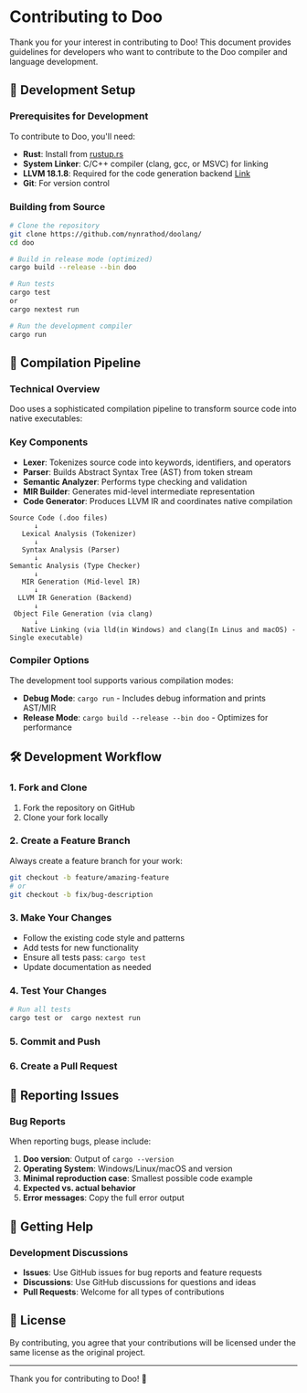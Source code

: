 # Contributing to Doo

Thank you for your interest in contributing to Doo! This document provides guidelines for developers who want to contribute to the Doo compiler and language development.

## 🚀 Development Setup

### Prerequisites for Development

To contribute to Doo, you'll need:

- **Rust**: Install from [rustup.rs](https://rustup.rs/)
- **System Linker**: C/C++ compiler (clang, gcc, or MSVC) for linking
- **LLVM 18.1.8**: Required for the code generation backend [Link](https://github.com/llvm/llvm-project/releases?page=4)
- **Git**: For version control

### Building from Source

```bash
# Clone the repository
git clone https://github.com/nynrathod/doolang/
cd doo

# Build in release mode (optimized)
cargo build --release --bin doo

# Run tests
cargo test
or
cargo nextest run

# Run the development compiler
cargo run
```

## 🔧 Compilation Pipeline

### Technical Overview

Doo uses a sophisticated compilation pipeline to transform source code into native executables:

### Key Components

- **Lexer**: Tokenizes source code into keywords, identifiers, and operators
- **Parser**: Builds Abstract Syntax Tree (AST) from token stream
- **Semantic Analyzer**: Performs type checking and validation
- **MIR Builder**: Generates mid-level intermediate representation
- **Code Generator**: Produces LLVM IR and coordinates native compilation

```
Source Code (.doo files)
      ↓
   Lexical Analysis (Tokenizer)
      ↓
   Syntax Analysis (Parser)
      ↓
Semantic Analysis (Type Checker)
      ↓
   MIR Generation (Mid-level IR)
      ↓
  LLVM IR Generation (Backend)
      ↓
 Object File Generation (via clang)
      ↓
   Native Linking (via lld(in Windows) and clang(In Linus and macOS) - Single executable)
```


### Compiler Options

The development tool supports various compilation modes:

- **Debug Mode**: `cargo run` - Includes debug information and prints AST/MIR
- **Release Mode**: `cargo build --release --bin doo` - Optimizes for performance


## 🛠️ Development Workflow

### 1. Fork and Clone

1. Fork the repository on GitHub
2. Clone your fork locally

### 2. Create a Feature Branch

Always create a feature branch for your work:
```bash
git checkout -b feature/amazing-feature
# or
git checkout -b fix/bug-description
```

### 3. Make Your Changes

- Follow the existing code style and patterns
- Add tests for new functionality
- Ensure all tests pass: `cargo test`
- Update documentation as needed

### 4. Test Your Changes

```bash
# Run all tests
cargo test or  cargo nextest run
```

### 5. Commit and Push
### 6. Create a Pull Request


## 🐛 Reporting Issues

### Bug Reports

When reporting bugs, please include:

1. **Doo version**: Output of `cargo --version`
2. **Operating System**: Windows/Linux/macOS and version
3. **Minimal reproduction case**: Smallest possible code example
4. **Expected vs. actual behavior**
5. **Error messages**: Copy the full error output

## 🚀 Getting Help

### Development Discussions

- **Issues**: Use GitHub issues for bug reports and feature requests
- **Discussions**: Use GitHub discussions for questions and ideas
- **Pull Requests**: Welcome for all types of contributions

## 📜 License

By contributing, you agree that your contributions will be licensed under the same license as the original project.

---

Thank you for contributing to Doo! 🎉
